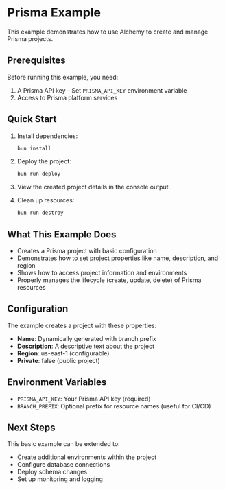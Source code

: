 # Prisma Example

This example demonstrates how to use Alchemy to create and manage Prisma projects.

## Prerequisites

Before running this example, you need:

1. A Prisma API key - Set `PRISMA_API_KEY` environment variable
2. Access to Prisma platform services

## Quick Start

1. Install dependencies:
   ```bash
   bun install
   ```

2. Deploy the project:
   ```bash
   bun run deploy
   ```

3. View the created project details in the console output.

4. Clean up resources:
   ```bash
   bun run destroy
   ```

## What This Example Does

- Creates a Prisma project with basic configuration
- Demonstrates how to set project properties like name, description, and region
- Shows how to access project information and environments
- Properly manages the lifecycle (create, update, delete) of Prisma resources

## Configuration

The example creates a project with these properties:
- **Name**: Dynamically generated with branch prefix
- **Description**: A descriptive text about the project
- **Region**: us-east-1 (configurable)
- **Private**: false (public project)

## Environment Variables

- `PRISMA_API_KEY`: Your Prisma API key (required)
- `BRANCH_PREFIX`: Optional prefix for resource names (useful for CI/CD)

## Next Steps

This basic example can be extended to:
- Create additional environments within the project
- Configure database connections
- Deploy schema changes
- Set up monitoring and logging